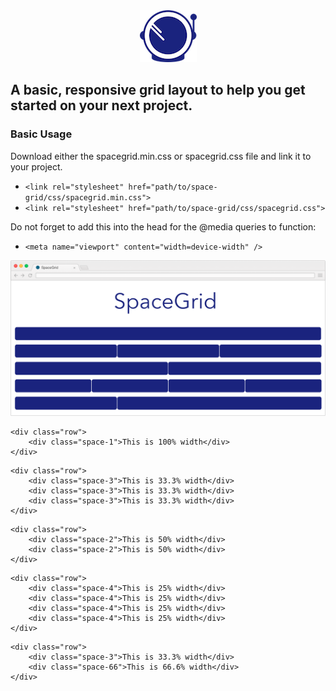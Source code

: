 <div align="center"><img src="https://github.com/JonathanSpeek/spacegrid/blob/master/helmet.png?raw=true"/></div>

A basic, responsive grid layout to help you get started on your next project.
---

### Basic Usage

Download either the spacegrid.min.css or spacegrid.css file and link it to your project.

- ```<link rel="stylesheet" href="path/to/space-grid/css/spacegrid.min.css">```
- ```<link rel="stylesheet" href="path/to/space-grid/css/spacegrid.css">```

Do not forget to add this into the head for the @media queries to function: 

- ```<meta name="viewport" content="width=device-width" />```

![alt tag](https://github.com/JonathanSpeek/spacegrid/blob/master/spacegrid-layout.png?raw=true)

```
<div class="row">
	<div class="space-1">This is 100% width</div>
</div>
```
```
<div class="row">
    <div class="space-3">This is 33.3% width</div>
    <div class="space-3">This is 33.3% width</div>
    <div class="space-3">This is 33.3% width</div>
</div>
```
```
<div class="row">
    <div class="space-2">This is 50% width</div>
    <div class="space-2">This is 50% width</div>
</div>
```
```
<div class="row">
    <div class="space-4">This is 25% width</div>
    <div class="space-4">This is 25% width</div>
    <div class="space-4">This is 25% width</div>
    <div class="space-4">This is 25% width</div>
</div>
```
```
<div class="row">
    <div class="space-3">This is 33.3% width</div>
    <div class="space-66">This is 66.6% width</div>
</div>
```